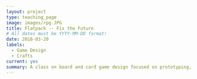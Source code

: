 ```yaml
---
layout: project
type: teaching_page
image: images/rpg.JPG
title: Flatpack -- Fix the Future
# All dates must be YYYY-MM-DD format!
date: 2018-03-20
labels:
  - Game Design
  - Crafts
current: yes
summary: A class on board and card game design focused on prototyping, playtesting, discussion, and iteration.  For kids ages 7-14 at the Parts and Crafts Center for Semi-Conducted Learning.
---
```

